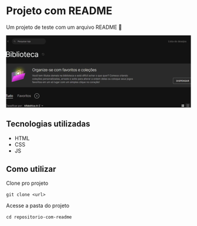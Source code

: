 # Projeto com README
Um projeto de teste com um arquivo README
🎃

[<img src="./tela-teste.gif" alt="gif da tela inicial do teste">](https://:google.com)

## Tecnologias utilizadas
- HTML
- CSS
- JS
## Como utilizar
Clone pro projeto
```
git clone <url>
```

Acesse a pasta do projeto
```
cd repositorio-com-readme
```